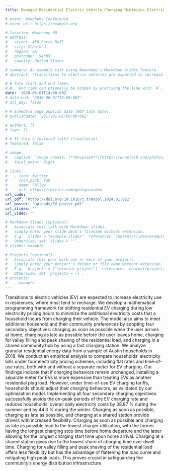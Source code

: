 ```yaml
---
title: Managed Residential Electric Vehicle Charging Minimizes Electricity Bills While Meeting Driver and Community Preferences

# event: Wowchemy Conference
# event_url: https://example.org

# location: Wowchemy HQ
# address:
#   street: 450 Serra Mall
#   city: Stanford
#   region: CA
#   postcode: '94305'
#   country: United States

# summary: An example talk using Wowchemy's Markdown slides feature.
# abstract: 'Transitions to electric vehicles are expected to increase electricity use in residences where most users tend to recharge. To maximize household benefits and address potential grid load challenges, this study develops a mathematical programming framework for shifting residential electric vehicle charging during low electricity pricing hours to minimize the additional electricity costs that a household incurs from charging their vehicle. The model developed also aims to meet additional households' and their community's preferences by adopting four secondary objectives: charging as soon as possible when the user arrives at home, charging as late as possible before the user leaves home, charging for valley filling and peak shaving of the residential load, and charging in a shared community hub by using a DC fast charging (DCFC) station. We analyze granular residential energy data of a sample of Austin households in 2018. Based on the residential energy consumption and electric vehicle charging patterns, we conduct an empirical analysis to compare the electricity bills of the households under different electricity pricing schemes. We observe that installing a separate meter for EVs is more expensive than considering EVs as another residential plug load if the behavior of the drivers does not shift. However, households should adjust their charging behaviors under time-of-use EV charging tariffs, which is tested in the optimization model. All four secondary charging objectives result in avoiding the on-peak period of the EV charging rate and minimizing households' electricity billing costs. While charging as soon as possible, charging as late as possible, and charging in a shared DCFC station allow drivers to have greater flexibility and free (no charging) time, charging for valley filling and peak shaving of the residential load not only achieves the same cost reduction effect but also flattens the load curve and avoids high peak loads.'

# # Talk start and end times.
# #   End time can ptionally be hidden by prefixing the line with `#`.
date: '2020-06-01T14:00:00Z'
# date_end: '2030-06-01T15:00:00Z'
# all_day: false

# # Schedule page publish date (NOT talk date).
# publishDate: '2017-01-01T00:00:00Z'

# authors: []
# tags: []

# # Is this a featured talk? (true/false)
# featured: false

# image:
#   caption: 'Image credit: [**Unsplash**](https://unsplash.com/photos/bzdhc5b3Bxs)'
#   focal_point: Right

# links:
#   - icon: twitter
#     icon_pack: fab
#     name: Follow
#     url: https://twitter.com/georgecushen
url_code: ''
url_pdf: 'https://doi.org/10.1016/j.tranpol.2024.01.022'
url_poster: 'uploads/EV_poster.pdf'
url_slides: ''
url_video: ''

# Markdown Slides (optional).
#   Associate this talk with Markdown slides.
#   Simply enter your slide deck's filename without extension.
#   E.g. `slides = "example-slides"` references `content/slides/example-slides.md`.
#   Otherwise, set `slides = ""`.
# slides: example

# Projects (optional).
#   Associate this post with one or more of your projects.
#   Simply enter your project's folder or file name without extension.
#   E.g. `projects = ["internal-project"]` references `content/project/deep-learning/index.md`.
#   Otherwise, set `projects = []`.
# projects:
#   - example
---
```

Transitions to electric vehicles (EV) are expected to increase electricity use in residences, where most tend to recharge. We develop a mathematical programming framework for shifting residential EV charging during low electricity pricing hours to minimize the additional electricity costs that a household incurs from charging their vehicle. The model also aims to meet additional household and their community preferences by adopting four secondary objectives: charging as soon as possible when the user arrives at home, charging as late as possible before the user leaves home, charging for valley filling and peak shaving of the residential load, and charging in a shared community hub by using a fast charging station. We analyze granular residential energy data from a sample of Austin households in 2018. We conduct an empirical analysis to compare households’ electricity bills under four electricity pricing schemes, including flat rates and time-of-use rates, both with and without a separate meter for EV charging. Our findings indicate that if charging behaviors remain unchanged, installing a separate meter for EVs is more expensive than treating EVs as another residential plug load. However, under time-of-use EV charging tariffs, households should adjust their charging behaviors, as validated by our optimization model. Implementing all four secondary charging objectives successfully avoids the on-peak periods of the EV charging rate and reduces households’ overall daily electricity costs by 38.87 % during the summer and by 44.3 % during the winter. Charging as soon as possible, charging as late as possible, and charging at a shared station provide drivers with increased flexibility. Charging as soon as possible and charging as late as possible lead to the lowest charger utilization, with the former having the longest charging stop time before home departure and the latter allowing for the longest charging start time upon home arrival. Charging at a shared station gives rise to the lowest share of charging time over dwell time. Charging for valley filling and peak shaving of the residential load offers less flexibility but has the advantage of flattening the load curve and mitigating high peak loads. This proves crucial in safeguarding the community’s energy distribution infrastructure.
